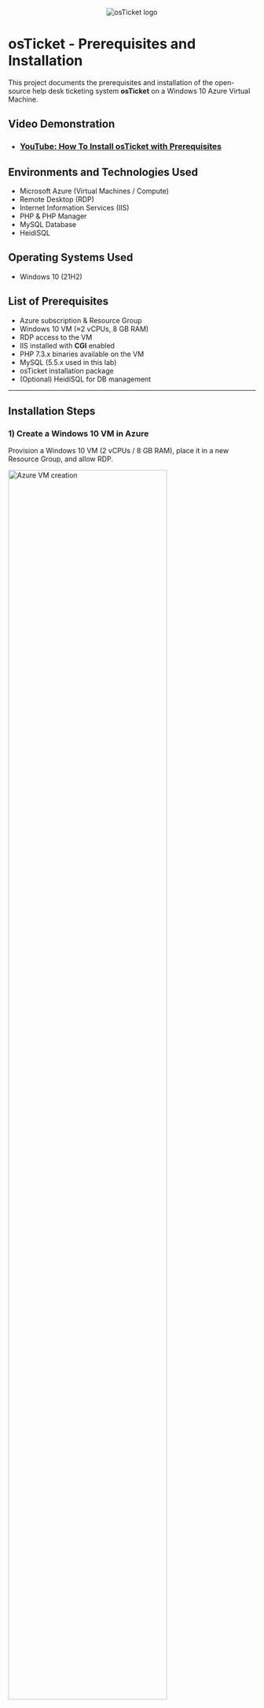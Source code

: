 <p align="center">
  <img src="https://i.imgur.com/Clzj7Xs.png" alt="osTicket logo"/>
</p>

<h1>osTicket - Prerequisites and Installation</h1>
This project documents the prerequisites and installation of the open-source help desk ticketing system <b>osTicket</b> on a Windows 10 Azure Virtual Machine.<br />

<h2>Video Demonstration</h2>

- ### <a href="https://www.youtube.com">YouTube: How To Install osTicket with Prerequisites</a>

<h2>Environments and Technologies Used</h2>

- Microsoft Azure (Virtual Machines / Compute)
- Remote Desktop (RDP)
- Internet Information Services (IIS)
- PHP & PHP Manager
- MySQL Database
- HeidiSQL

<h2>Operating Systems Used</h2>

- Windows 10 (21H2)

<h2>List of Prerequisites</h2>

- Azure subscription & Resource Group  
- Windows 10 VM (≈2 vCPUs, 8 GB RAM)  
- RDP access to the VM  
- IIS installed with <b>CGI</b> enabled  
- PHP 7.3.x binaries available on the VM  
- MySQL (5.5.x used in this lab)  
- osTicket installation package  
- (Optional) HeidiSQL for DB management  

---

<h2>Installation Steps</h2>

<h3>1) Create a Windows 10 VM in Azure</h3>
Provision a Windows 10 VM (2 vCPUs / 8 GB RAM), place it in a new Resource Group, and allow RDP.
<p><img src="https://i.imgur.com/DJmEXEB.png" height="80%" width="80%" alt="Azure VM creation"/></p>
<br />

<h3>2) Connect via RDP</h3>
Use the VM’s public IP and your credentials to sign in with Remote Desktop.
<p><img src="https://i.imgur.com/DJmEXEB.png" height="80%" width="80%" alt="RDP sign-in"/></p>
<br />

<h3>3) Download and Extract osTicket Installation Files</h3>
Download the provided installation bundle and extract it on the Desktop into a folder (e.g., <code>osTicket-Installation-Files</code>).
<p><img src="https://i.imgur.com/DJmEXEB.png" height="80%" width="80%" alt="Download and extract installation files"/></p>
<br />

<h3>4) Enable IIS + CGI</h3>
Control Panel → Programs → “Turn Windows features on or off” → Enable <b>IIS</b> and under “Application Development Features” enable <b>CGI</b>. Test by browsing to <code>http://127.0.0.1</code>.
<p><img src="https://i.imgur.com/DJmEXEB.png" height="80%" width="80%" alt="Enable IIS and CGI"/></p>
<p><img src="https://i.imgur.com/DJmEXEB.png" height="80%" width="80%" alt="Default IIS page"/></p>
<br />

<h3>5) Install PHP Manager and URL Rewrite</h3>
From the osTicket installation files, install <b>PHP Manager for IIS</b> and the <b>IIS URL Rewrite Module</b>.
<p><img src="https://i.imgur.com/DJmEXEB.png" height="80%" width="80%" alt="Install PHP Manager & URL Rewrite"/></p>
<br />

<h3>6) Configure PHP</h3>
Create <code>C:\PHP</code> and extract PHP 7.3.x binaries there. In IIS → PHP Manager → “Register new PHP version” and select <code>C:\PHP\php-cgi.exe</code>. Restart IIS.
<p><img src="https://i.imgur.com/DJmEXEB.png" height="80%" width="80%" alt="C:\PHP contents"/></p>
<p><img src="https://i.imgur.com/DJmEXEB.png" height="80%" width="80%" alt="Register PHP in IIS"/></p>
<br />

<h3>7) Install MySQL & HeidiSQL</h3>
Install MySQL 5.5.62 with username <code>root</code> / password <code>root</code>. Install HeidiSQL to manage the database.
<p><img src="https://i.imgur.com/DJmEXEB.png" height="80%" width="80%" alt="MySQL setup"/></p>
<p><img src="https://i.imgur.com/DJmEXEB.png" height="80%" width="80%" alt="HeidiSQL connection"/></p>
<br />

<h3>8) Prepare osTicket Web Files</h3>
Extract osTicket → copy the <code>upload</code> folder into <code>C:\inetpub\wwwroot</code> → rename it to <b>osTicket</b>. Restart IIS, then browse to the installer page in IIS Manager → Sites → Default Web Site → osTicket → Browse.
<p><img src="https://i.imgur.com/DJmEXEB.png" height="80%" width="80%" alt="Copy upload/ to wwwroot and rename"/></p>
<p><img src="https://i.imgur.com/DJmEXEB.png" height="80%" width="80%" alt="osTicket installer page"/></p>
<br />

<h3>9) Finalize Installation</h3>
- Enable required PHP extensions (<code>imap</code>, <code>intl</code>, <code>opcache</code>) in PHP Manager.  
- Rename <code>ost-sampleconfig.php</code> → <code>ost-config.php</code> and grant write permissions.  
- In HeidiSQL, create a database named <code>osTicket</code>.  
- Complete the web installer with DB info (<code>root/root</code>) and create your Admin account.  
- Verify access to both the Admin portal (<code>/osTicket/scp/</code>) and the End-User portal (<code>/osTicket/</code>).  
<p><img src="https://i.imgur.com/DJmEXEB.png" height="80%" width="80%" alt="osTicket config"/></p>
<p><img src="https://i.imgur.com/DJmEXEB.png" height="80%" width="80%" alt="Admin & End-User portals"/></p>
<br />

---

<h2>🤳 Connect with me</h2>
<a href="https://www.linkedin.com/in/abdel-b-893256362/">
  <img align="left" alt="Abdel | LinkedIn" width="22px" src="https://img.icons8.com/ios-filled/50/FFFFFF/linkedin.png" />
</a>
<a href="https://www.linkedin.com/in/abdel-b-893256362/">LinkedIn</a>
